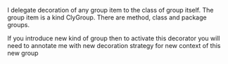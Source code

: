 I delegate decoration of any group item to the class of group itself.
The group item is a kind ClyGroup. There are method, class and package groups.

If you introduce new kind of group then to activate this decorator you will need to annotate me with new decoration strategy for new context of this new group